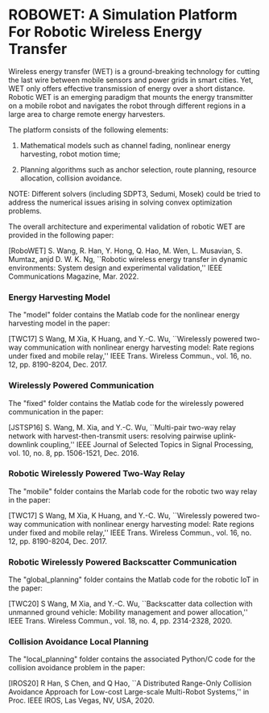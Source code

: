 # ROBOWET: A Simulation Platform For Robotic Wireless Energy Transfer

Wireless energy transfer (WET) is a ground-breaking technology for cutting the last wire between mobile sensors and power grids in smart cities. Yet, WET only offers effective transmission of energy over a short distance. Robotic WET is an emerging paradigm that mounts the energy transmitter on a mobile robot and navigates the robot through different regions in a large area to charge remote energy harvesters.

The platform consists of the following elements:

1) Mathematical models such as channel fading, nonlinear energy harvesting, robot motion time;

2) Planning algorithms such as anchor selection, route planning, resource allocation, collision avoidance.

NOTE: Different solvers (including SDPT3, Sedumi, Mosek) could be tried to address the numerical issues arising in solving convex optimization problems. 

The overall architecture and experimental validation of robotic WET are provided in the following paper:

[RoboWET] S. Wang, R. Han, Y. Hong, Q. Hao, M. Wen, L. Musavian, S. Mumtaz, anjd D. W. K. Ng, 
``Robotic wireless energy transfer in dynamic environments: System design and experimental validation,''
IEEE Communications Magazine, Mar. 2022.


### Energy Harvesting Model

The "model" folder contains the Matlab code for the nonlinear energy harvesting model in the paper:

[TWC17] S Wang, M Xia, K Huang, and Y.-C. Wu, 
``Wirelessly powered two-way communication with nonlinear energy harvesting model: Rate regions under fixed and mobile relay,'' 
IEEE Trans. Wireless Commun., vol. 16, no. 12, pp. 8190-8204, Dec. 2017.

### Wirelessly Powered Communication

The "fixed" folder contains the Matlab code for the wirelessly powered communication in the paper:

[JSTSP16] S. Wang, M. Xia, and Y.-C. Wu, 
``Multi-pair two-way relay network with harvest-then-transmit users: resolving pairwise uplink-downlink coupling,'' 
IEEE Journal of Selected Topics in Signal Processing, vol. 10, no. 8, pp. 1506-1521, Dec. 2016.

### Robotic Wirelessly Powered Two-Way Relay

The "mobile" folder contains the Marlab code for the robotic two way relay in the paper:

[TWC17] S Wang, M Xia, K Huang, and Y.-C. Wu, 
``Wirelessly powered two-way communication with nonlinear energy harvesting model: Rate regions under fixed and mobile relay,'' 
IEEE Trans. Wireless Commun., vol. 16, no. 12, pp. 8190-8204, Dec. 2017.

### Robotic Wirelessly Powered Backscatter Communication

The "global_planning" folder contains the Matlab code for the robotic IoT in the paper:

[TWC20] S Wang, M Xia, and Y.-C. Wu,
``Backscatter data collection with unmanned ground vehicle: Mobility management and power allocation,''
IEEE Trans. Wireless Commun., vol. 18, no. 4, pp. 2314-2328, 2020.

### Collision Avoidance Local Planning

The "local_planning" folder contains the associated Python/C code for the collision avoidance problem in the paper:

[IROS20] R Han, S Chen, and Q Hao, ``A Distributed Range-Only Collision Avoidance Approach for Low-cost Large-scale Multi-Robot Systems,'' in Proc. IEEE IROS, Las Vegas, NV, USA, 2020.

